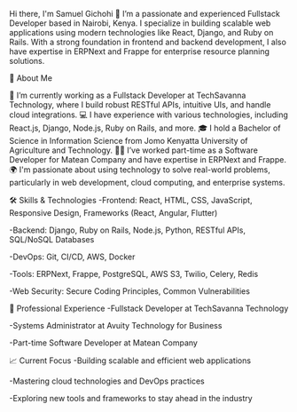 Hi there, I'm Samuel Gichohi 👋
I’m a passionate and experienced Fullstack Developer based in Nairobi, Kenya. I specialize in building scalable web applications using modern technologies like React, Django, and Ruby on Rails. With a strong foundation in frontend and backend development, I also have expertise in ERPNext and Frappe for enterprise resource planning solutions.

🚀 About Me

🌱 I’m currently working as a Fullstack Developer at TechSavanna Technology, where I build robust RESTful APIs, intuitive UIs, and handle cloud integrations.
💻 I have experience with various technologies, including React.js, Django, Node.js, Ruby on Rails, and more.
🎓 I hold a Bachelor of Science in Information Science from Jomo Kenyatta University of Agriculture and Technology.
🧑‍💻 I’ve worked part-time as a Software Developer for Matean Company and have expertise in ERPNext and Frappe.
🌍 I'm passionate about using technology to solve real-world problems, particularly in web development, cloud computing, and enterprise systems.


🛠️ Skills & Technologies
-Frontend: React, HTML, CSS, JavaScript, Responsive Design, Frameworks (React, Angular, Flutter)

-Backend: Django, Ruby on Rails, Node.js, Python, RESTful APIs, SQL/NoSQL Databases

-DevOps: Git, CI/CD, AWS, Docker

-Tools: ERPNext, Frappe, PostgreSQL, AWS S3, Twilio, Celery, Redis

-Web Security: Secure Coding Principles, Common Vulnerabilities


💼 Professional Experience
-Fullstack Developer at TechSavanna Technology

-Systems Administrator at Avuity Technology for Business

-Part-time Software Developer at Matean Company




📈 Current Focus
-Building scalable and efficient web applications

-Mastering cloud technologies and DevOps practices

-Exploring new tools and frameworks to stay ahead in the industry
